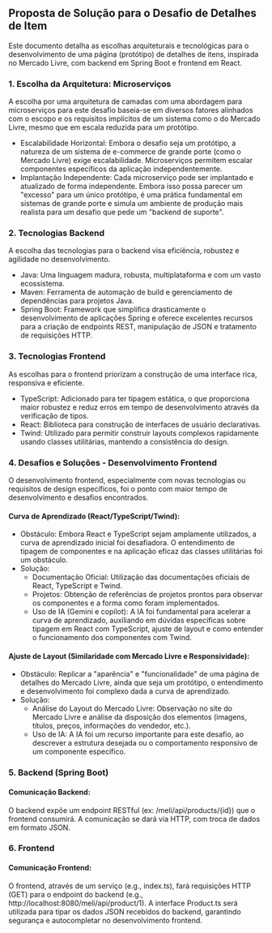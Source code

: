 ## **Proposta de Solução para o Desafio de Detalhes de Item**

Este documento detalha as escolhas arquiteturais e tecnológicas para o desenvolvimento de uma página (protótipo) de detalhes de itens, inspirada no Mercado Livre, com backend em Spring Boot e frontend em React.

### **1\. Escolha da Arquitetura: Microserviços**

A escolha por uma arquitetura de camadas com uma abordagem para microserviços para este desafio baseia-se em diversos fatores alinhados com o escopo e os requisitos implícitos de um sistema como o do Mercado Livre, mesmo que em escala reduzida para um protótipo.

* Escalabilidade Horizontal: Embora o desafio seja um protótipo, a natureza de um sistema de e-commerce de grande porte (como o Mercado Livre) exige escalabilidade. Microserviços permitem escalar componentes específicos da aplicação independentemente.  
* Implantação Independente: Cada microserviço pode ser implantado e atualizado de forma independente. Embora isso possa parecer um "excesso" para um único protótipo, é uma prática fundamental em sistemas de grande porte e simula um ambiente de produção mais realista para um desafio que pede um "backend de suporte".

### **2\. Tecnologias Backend**

A escolha das tecnologias para o backend visa eficiência, robustez e agilidade no desenvolvimento.

* Java: Uma linguagem madura, robusta, multiplataforma e com um vasto ecossistema.  
* Maven: Ferramenta de automação de build e gerenciamento de dependências para projetos Java.  
* Spring Boot: Framework que simplifica drasticamente o desenvolvimento de aplicações Spring e oferece  excelentes recursos para a criação de endpoints REST, manipulação de JSON e tratamento de requisições HTTP.

### **3\. Tecnologias Frontend**

As escolhas para o frontend priorizam a construção de uma interface rica, responsiva e eficiente.

* TypeScript: Adicionado para ter tipagem estática, o que proporciona maior robustez e reduz erros em tempo de desenvolvimento através da verificação de tipos.  
* React: Biblioteca para construção de interfaces de usuário declarativas.  
* Twind: Utilizado para permitir construir layouts complexos rapidamente usando classes utilitárias, mantendo a consistência do design.

### **4\. Desafios e Soluções \- Desenvolvimento Frontend**

O desenvolvimento frontend, especialmente com novas tecnologias ou requisitos de design específicos, foi o ponto com maior tempo de desenvolvimento e desafios encontrados.

#### **Curva de Aprendizado (React/TypeScript/Twind):**

* Obstáculo: Embora React e TypeScript sejam amplamente utilizados, a curva de aprendizado inicial foi desafiadora. O entendimento de tipagem de componentes e na aplicação eficaz das classes utilitárias foi um obstáculo.  
* Solução:  
  * Documentação Oficial: Utilização das documentações oficiais de React, TypeScript e Twind.  
  * Projetos: Obtenção de referências de projetos prontos para observar os componentes e a forma como foram implementados.  
  * Uso de IA (Gemini e copilot): A IA foi fundamental para acelerar a curva de aprendizado, auxiliando em dúvidas específicas sobre tipagem em React com TypeScript, ajuste de layout e como entender o funcionamento dos componentes com Twind.

#### **Ajuste de Layout (Similaridade com Mercado Livre e Responsividade):**

* Obstáculo: Replicar a "aparência" e "funcionalidade" de uma página de detalhes do Mercado Livre, ainda que seja um protótipo, o entendimento e desenvolvimento foi complexo dada a curva de aprendizado.  
* Solução:  
  * Análise do Layout do Mercado Livre: Observação no site do Mercado Livre e análise da disposição dos elementos (imagens, títulos, preços, informações do vendedor, etc.).  
  * Uso de IA: A IA foi um recurso importante para este desafio, ao descrever a estrutura desejada ou o comportamento responsivo de um componente específico.

### **5\. Backend (Spring Boot)**

#### **Comunicação Backend:**

O backend expõe um endpoint RESTful (ex: /meli/api/products/{id}) que o frontend consumirá. A comunicação se dará via HTTP, com troca de dados em formato JSON.

### **6\. Frontend**

#### **Comunicação Frontend:**

O frontend, através de um serviço (e.g., index.ts), fará requisições HTTP (GET) para o endpoint do backend (e.g., http://localhost:8080/meli/api/product/1). A interface Product.ts será utilizada para tipar os dados JSON recebidos do backend, garantindo segurança e autocompletar no desenvolvimento frontend.